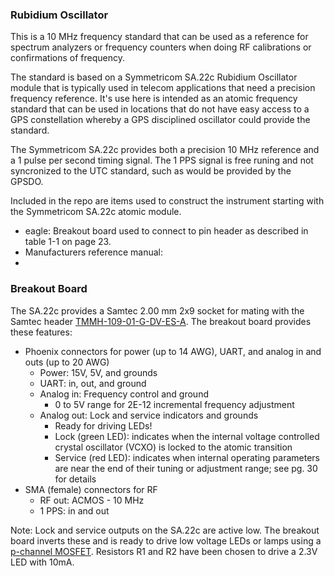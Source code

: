 ### Rubidium Oscillator

This is a 10 MHz frequency standard that can be used as a reference for spectrum analyzers or
frequency counters when doing RF calibrations or confirmations of frequency.

The standard is based on a Symmetricom SA.22c Rubidium Oscillator module that is typically
used in telecom applications that need a precision frequency reference.
It's use here is intended as an atomic frequency standard that can be used in locations that
do not have easy access to a GPS constellation whereby a GPS disciplined oscillator could
provide the standard.

The Symmetricom SA.22c provides both a precision 10 MHz reference and a 1 pulse per second
timing signal. The 1 PPS signal is free runing and not syncronized to the UTC standard, such
as would be provided by the GPSDO.

Included in the repo are items used to construct the instrument starting with the
Symmetricom SA.22c atomic module.

* eagle:  Breakout board used to connect to pin header as described in table 1-1 on page 23.
* Manufacturers reference manual:
*

### Breakout Board

The SA.22c provides a Samtec 2.00 mm 2x9 socket for mating with the Samtec header [TMMH-109-01-G-DV-ES-A](https://www.samtec.com/products/tmmh-109-01-g-dv-es-a). The breakout board provides these features:

* Phoenix connectors for power (up to 14 AWG), UART, and analog in and outs (up to 20 AWG)
  * Power: 15V, 5V, and grounds
  * UART: in, out, and ground
  * Analog in: Frequency control and ground
    * 0 to 5V range for 2E-12 incremental frequency adjustment
  * Analog out: Lock and service indicators and grounds
    * Ready for driving LEDs!
    * Lock (green LED): indicates when the internal voltage controlled crystal oscillator (VCXO) is locked to the atomic transition
    * Service (red LED): indicates when internal operating parameters are near the end of their tuning or adjustment range; see pg. 30 for details
* SMA (female) connectors for RF
  * RF out: ACMOS - 10 MHz
  * 1 PPS: in and out

Note: Lock and service outputs on the SA.22c are active low.  The breakout board inverts these and is ready to drive low voltage LEDs or lamps using a [p-channel MOSFET](https://www.digikey.com/product-detail/en/diodes-incorporated/ZXMP10A13FTA/ZXMP10A13FCT-ND/560670).  Resistors R1 and R2 have been chosen to drive a 2.3V LED with 10mA.
